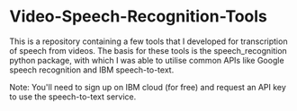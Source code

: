 # Video-Speech-Recognition-Tools

This is a repository containing a few tools that I developed for transcription of speech from videos. The basis for these tools is the speech_recognition python package, with which I was able to utilise common APIs like Google speech recognition and IBM speech-to-text.

Note: You'll need to sign up on IBM cloud (for free) and request an API key to use the speech-to-text service.

